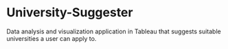# University-Suggester
Data analysis and visualization application in Tableau that suggests suitable universities a user can apply to.
